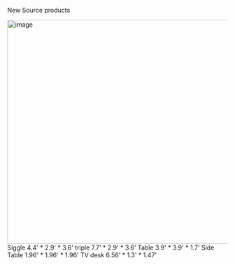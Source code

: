 New Source products

<img width="511" alt="image" src="https://github.com/dw36/New-Source-Products/assets/78245863/893e3ccd-1753-4e90-9661-7d2e92e73236">
Siggle 4.4' * 2.9' * 3.6'
triple 7.7' * 2.9' * 3.6'
Table  3.9' * 3.9' * 1.7'
Side Table 1.96' * 1.96' * 1.96'
TV desk 6.56' * 1.3' * 1.47'
